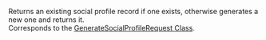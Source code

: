 Returns an existing social profile record if one exists, otherwise generates a new one and returns it.  
Corresponds to the [GenerateSocialProfileRequest Class](https://msdn.microsoft.com/library/microsoft.crm.sdk.messages.generatesocialprofilerequest.aspx).
